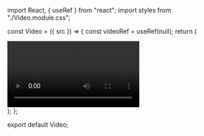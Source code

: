 import React, { useRef } from "react";
import styles from "./Video.module.css";

const Video = ({ src }) => {
  const videoRef = useRef(null);
  return (
    <div className={styles.videoContainer}>
      <video ref={videoRef} className={styles.video} controls>
        <source src={src} type="video/mp4" />
        Your browser does not support the video tag.
      </video>
         </div>
  );
};

export default Video;
